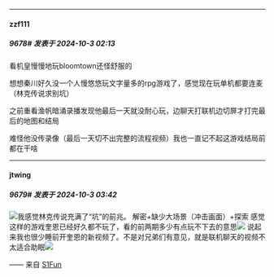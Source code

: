﻿
*****

####  zzf111  
##### 9678#       发表于 2024-10-3 02:13

看机皇慢慢地玩bloomtown还怪舒服的

想想秦川好久没一个人慢悠悠玩文字量多的rpg游戏了，感觉现在玩单机都要连麦（林克传说求别坑）

之前重看渔帆暗涌录播发现他最后一天就没耐心玩，边聊天打联机边切屏才打完最后的地图和结局

难怪他没传录像（最后一天切不出完整的流程视频）我也一直记不起这游戏结局前都在干啥


*****

####  jtwing  
##### 9679#       发表于 2024-10-3 03:42

<img src="https://static.saraba1st.com/image/smiley/face2017/067.png" referrerpolicy="no-referrer">我感觉林克传说充满了“坑”的前兆。
解密+缺少大场景（冲击画面）+探索
感觉这样的游戏奎恩已经好久都不玩了，看的前两期多少有点玩不下去的意思<img src="https://static.saraba1st.com/image/smiley/face2017/068.png" referrerpolicy="no-referrer">
说起来我也很少睡前开奎恩的新视频了。不是对兄弟们有意见，就是联机聊天的视频不太适合助眠<img src="https://static.saraba1st.com/image/smiley/face2017/068.png" referrerpolicy="no-referrer">

—— 来自 [S1Fun](https://s1fun.koalcat.com)

